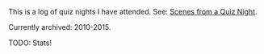 This is a log of quiz nights I have attended. See: [Scenes from a Quiz Night](/2013/03/scenes-from-a-quiz-night/).

Currently archived: 2010-2015.

TODO: Stats!